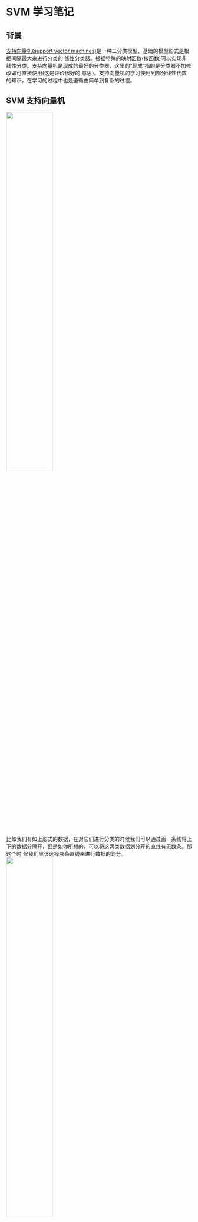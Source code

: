# SVM 学习笔记    
## 背景     
[支持向量机(support vector machines)](https://zh.wikipedia.org/wiki/支持向量机)是一种二分类模型，基础的模型形式是根据间隔最大来进行分类的
线性分类器。根据特殊的映射函数(核函数)可以实现非线性分类。支持向量机是现成的最好的分类器，这里的“现成”指的是分类器不加修改即可直接使用(这是评价很好的
意思)。支持向量机的学习使用到部分线性代数的知识，在学习的过程中也是遵循由简单到复杂的过程。      
## SVM 支持向量机     

<img src ="https://github.com/MemoryCrash/MachineLearningPractice/blob/master/image/svmGrapherWithText.jpg" width = 50% height = 50%/>        

比如我们有如上形式的数据，在对它们进行分类的时候我们可以通过画一条线将上下的数据分隔开，但是如你所想的，可以将这两类数据划分开的直线有无数条。那这个时
候我们应该选择哪条直线来进行数据的划分。      
<img src = "https://github.com/MemoryCrash/MachineLearningPractice/blob/master/image/svmGrapher3line.jpg" width = 50% height = 50%/>        

直观的看我们会倾向于选择红色的的直线来进行数据的划分。选择红色直线的理由是当这个时候有一个新的点需要被划分时，使用红色直线进行划分更有可能进行正确的划分因为它给正例和反例都流出了最多的空间。所以在这里我们的寻找这个最优划分的直线的依据就是寻找间隔最大的直线。我们目前讨论的是在二维平面的划分所以是通过直线进行划分，如果是在训练的数据是在三维空间则划分的就是一个平面，对于N维的空间中的数据我们可以通过N-1维来进行划分。这个N-1维用来划分的向量我们称它为分隔超平面(hyperplane)，分隔超平面可以写成这样的形式:    

![pi](http://latex.codecogs.com/png.latex?w^{T}x&plus;b=0) 

也可以写成:

![pi](http://latex.codecogs.com/png.latex?w\cdot&space;x&plus;b=0)

这里![pi](http://latex.codecogs.com/png.latex?w\cdot&space;x)表示w和x的内积。如上公式表示w和x的内积也可以通过w的转置后和x相乘来求的。这里可能有疑问为什么不是用y = ax+b这样的形式来表示。两种表示表达的意思的一致的，但是向量的表示法在高维下更方便，同时使用了向量的表示法后w代表的就是超平面的法向量这个对我们后续求解训练集中的点到超平面的距离非常有用。    
![pi](http://latex.codecogs.com/png.latex?y&space;-ax-b&space;=&space;0)    
w = [-1, -a]      
x = [x0, x1]        
![pi](http://latex.codecogs.com/png.latex?w^{T}x&space;-b&space;=&space;0)      

这里是-b因为b代表的是一个偏置所以它的符号实际并不起到特别的作用。      

### 内积的几何含义      
两个向量的内积代表一个a向量在b向量上的投影长度和b向量范数(长度)的乘积。
<img src = "https://github.com/MemoryCrash/MachineLearningPractice/blob/master/image/svmCdot.jpg" width = 50% height = 50%/>    
利用这个特点我们可以得到训练集中的点到超平面的距离就等于对应点的向量在超平面法向量上的投影和法向量的范数的乘积。我们知道法向量的长度是可以变化的。我们在计算中可以设置法向量的长度为单位长度这样训练点到超平面的距离就是固定的。单位法向量下得到的间隔就是“几何间隔”，非单位法向量得到的间隔就是“函数间隔”。

### 最大间隔      
<img src = "https://github.com/MemoryCrash/MachineLearningPractice/blob/master/image/svmMargin.jpg" width = 50% height = 50%/>

在了解了如何在空间中求一个点到超平面之间的距离了，接下来就可以运用这个找到超平面，根据超平面的用来分隔两个类并拥有到两个类之间的最大距离的特点。我们寻找超平面等价于找到两个类之间的最大间隔。如上图示我们需要使得m获取最大值，同时我们假定除了超平面![pi](http://latex.codecogs.com/png.latex?w^{T}x&space;&plus;b&space;=&space;0)外还有两个与他平行的平面分别是:        
![pi](http://latex.codecogs.com/png.latex?w^{T}x&space;&plus;b&space;=&space;1)         
![pi](http://latex.codecogs.com/png.latex?w^{T}x&space;&plus;b&space;=&space;-1)         

在这两个平面之间没有训练集合中的点，训练集合中的点要么落在他们上面(这些使得等式成立的就叫做支持向量)或者落在他们后面去，训练集合在这两个平面上表现为:

![pi](http://latex.codecogs.com/png.latex?y_{i}(w^{T}x_{i}&space;&plus;b)\geq&space;1&space;,(i=1.....N))      

这里y表示训练集中对应的分类，因为是2分类正类y为1反类y为-1而当训练集合的点落在上图的两个虚线后面时如果是正例为正值如果是反例为负值这样就可以统一为上面的公式。由图上有点A落在上部的虚线上则一定有一个根据法向量方向移动m距离的点会落在下面的虚线上。我们可以根据这个关系求解出m来。   

![pi](http://latex.codecogs.com/png.latex?x_{a'}=x_{a}&plus;\frac{w}{\left&space;\|&space;w&space;\right&space;\|}m)      

在根据得到的新点是可以落在下面的虚线，所以带入公式:

![pi](http://latex.codecogs.com/png.latex?w^{T}x&space;&plus;b&space;=&space;-1)

得到      

![pi](http://latex.codecogs.com/png.latex?w^{T}(x_{a}-\frac{w}{\left&space;\|&space;w&space;\right&space;\|}m)&plus;b&space;=&space;-1)

求解以后可以得到(也可以根据平行线的距离公式得到):

![pi](http://latex.codecogs.com/png.latex?m=\frac{2}{\left&space;\|&space;w&space;\right&space;\|})

这个时候找到了m的表达，我们需要的就是在特定条件下最大化m。为了计算方便最大化m等价于

minimize &emsp;&emsp;&emsp;![pi](http://latex.codecogs.com/png.latex?\frac{1}{2}\left&space;\|&space;w&space;\right&space;\|^{2})

subject to &emsp;&emsp;&emsp;![pi](http://latex.codecogs.com/png.latex?y_{i}(w^{T}x_{i}&space;&plus;b)\geq&space;1&space;,(i=1.....N))

### 对偶算法    
为了求解**线性可分支持向量机**的最优化问题，其中一个方法就是利用[拉格朗日乘子法](https://en.wikipedia.org/wiki/Lagrange_multiplier)整合约束信息后再根据对偶性求解对偶问题。因为一般来讲对偶问题会比原问题更容易求解。关于拉格朗日乘子法简述如下，假设![pi](http://latex.codecogs.com/png.latex?f(x))，![pi](http://latex.codecogs.com/png.latex?c_{i}(x))，![pi](http://latex.codecogs.com/png.latex?h_{j}(x))是定义在![pi](http://latex.codecogs.com/png.latex?R^{n})上的连续可微函数。考虑约束最优化问题:

![pi](http://latex.codecogs.com/png.latex?min&space;f(x),x\epsilon&space;R^{n})     

s.t.

&emsp;![pi](http://latex.codecogs.com/png.latex?c_{j}(x)\leq0&space;,i=1,2,....,k)    

&emsp;![pi](http://latex.codecogs.com/png.latex?h_{j}(x)=0,j=1,2,.....l)    

称此约束最优化问题为原始最优化问题或原始问题。这里引入广义拉格朗日函数:

![pi](http://latex.codecogs.com/png.latex?L(x,\alpha&space;,\beta&space;)=f(x)&plus;\sum_{i=1}^{k}\alpha&space;_{i}c_{i}(x)&plus;\sum_{j=1}^{l}\beta&space;_{j}h_{j}(x))

![pi](http://latex.codecogs.com/png.latex?\alpha&space;_{i})和![pi](http://latex.codecogs.com/png.latex?\beta&space;_{j})是拉格朗日乘子，其中![pi](http://latex.codecogs.com/png.latex?\alpha&space;_{i}\geq&space;0)。根据拉格朗日乘子法，我们将线性可分支持向量机的求解m的公式和其约束转换为一个公式如下:

![pi](http://latex.codecogs.com/png.latex?L(w,b,\alpha&space;)=\frac{1}{2}\left&space;\|&space;w&space;\right&space;\|^{2}&plus;\sum_{i=1}^{N}\alpha&space;_{i}(1-y_{i}(w\cdot&space;x_{i}&plus;b)))&emsp;(1)

其中![pi](http://latex.codecogs.com/png.latex?\alpha&space;_{i}\geqslant&space;0)，![pi](http://latex.codecogs.com/png.latex?\alpha&space;=(\alpha&space;_{1},\alpha&space;_{2}.....,\alpha&space;_{N})^{T})为拉格朗日乘子向量。这是一个极小极大问题，如果我们固定了w和b这个时候在满足约束的情况下得到的公式就是![pi](http://latex.codecogs.com/png.latex?L(w,b,\alpha&space;)=\frac{1}{2}\left&space;\|&space;w&space;\right&space;\|^{2})这个时候就可以进一步进行![pi](http://latex.codecogs.com/png.latex?\frac{1}{2}\left&space;\|&space;w&space;\right&space;\|^{2})的最小化。在这里我们不直接求解这个公式而是转而求解它的对偶问题先基于w和b最小化![pi](http://latex.codecogs.com/png.latex?L(w,b,\alpha&space;))再基于![pi](http://latex.codecogs.com/png.latex?\alpha)最大化![pi](http://latex.codecogs.com/png.latex?L(w,b,\alpha&space;))这个时候就将问题转化为了极大极小问题。现在我们距离计算这个极大极小问题。先通过对w和b分别求导并另其为0求的w和b，对![pi](http://latex.codecogs.com/png.latex?\frac{1}{2}\left&space;\|&space;w&space;\right&space;\|^{2})求导，对应了一个多元函数对各个变量进行求导的过程最后得到的结果就是w:

![pi](http://latex.codecogs.com/png.latex?w=\sum_{i=1}^{N}\alpha&space;_{i}y_{i}x_{i})

![pi](http://latex.codecogs.com/png.latex?\sum_{i=1}^{N}\alpha&space;_{i}y_{i}=0)

将这两个公式带入公式(1)得到:
基于![pi](http://latex.codecogs.com/png.latex?\alpha)最大化下面的公式

![pi](http://latex.codecogs.com/png.latex?-\frac{1}{2}\sum_{i=1}^{N}\sum_{j=1}^{N}\alpha&space;_{i}\alpha&space;_{j}y_{i}y_{j}(x_{i}\cdot&space;x_{j})&plus;\sum_{i=1}^{N}\alpha&space;_{i})&emsp;(2)

将(2)式转化为最小化问题:

![pi](http://latex.codecogs.com/png.latex?\frac{1}{2}\sum_{i=1}^{N}\sum_{j=1}^{N}\alpha&space;_{i}\alpha&space;_{j}y_{i}y_{j}(x_{i}\cdot&space;x_{j})-\sum_{i=1}^{N}\alpha&space;_{i})&emsp;(3)

s.t.

&emsp;![pi](http://latex.codecogs.com/png.latex?\sum_{i=1}^{N}\alpha&space;_{i}y_{i}=0)

&emsp;![pi](http://latex.codecogs.com/png.latex?\alpha&space;_{i}\geq&space;0,(i=1,2,....N))

### SMO 优化算法        

#### 取值范围

考虑使用[SMO优化算法](https://zh.wikipedia.org/wiki/序列最小优化算法)来求解(3)的问题。在这个算法中我们需要寻找![pi](http://latex.codecogs.com/gif.latex?\alpha&space;_{i})的值来使得(3)出现最优解。这里我们先介绍一个叫做坐标上升的算法(对应有个坐标下降)，它的思想是当需要求解多变量的凸函数的最优解的时候，我们选择先对其中一个变量求极限值同时固定其他变量这样逐步去逼近最优解。在这里 SMO 算法也是借鉴了这样的算法。但是受到![pi](http://latex.codecogs.com/png.latex?\textstyle\sum_{i=1}^{N}\alpha&space;_{i}y_{i}=0)约束的限制。在 SMO 算法中我们选择一次改变两个变量![pi](http://latex.codecogs.com/gif.latex?\alpha&space;_{1},\alpha&space;_{2})。根据约束条件:

![pi](http://latex.codecogs.com/gif.latex?0\leq&space;\alpha&space;_{i}\leq&space;C)

![pi](http://latex.codecogs.com/gif.latex?\alpha&space;_{1}y_{1}&plus;\alpha&space;_{2}y_{2}=-\sum_{i=3}^{N}\alpha&space;_{i}y_{i}=\xi)

可以画出如下的图像

<img src = "https://github.com/MemoryCrash/MachineLearningPractice/blob/master/image/svmRange.png"/>

这个图形表现了![pi](http://latex.codecogs.com/gif.latex?\alpha&space;_{1},\alpha&space;_{2})的取值范围。现在我们将其通过公式表达出来这里我们以求解
![pi](http://latex.codecogs.com/gif.latex?\alpha&space;_{2})
在
![pi](http://latex.codecogs.com/gif.latex?y_{1}\neq&space;y_{2})
条件下取值范围为例子。根据上面的公式我们可以得出这样的结论:

![pi](http://latex.codecogs.com/gif.latex?\alpha_{1}^{old}-\alpha_{2}^{old}=\alpha_{1}^{new}-\alpha_{2}^{new}=k)

结合

![pi](http://latex.codecogs.com/gif.latex?0\leq&space;\alpha_{1}^{new}\leq&space;C)

得到

![pi](http://latex.codecogs.com/gif.latex?-k\leq&space;\alpha_{2}^{new}\leq&space;C-k)

将k替换掉得到

![pi](http://latex.codecogs.com/gif.latex?\alpha&space;_{2}^{old}-\alpha&space;_{1}^{old}\leq&space;\alpha_{2}^{new}\leq&space;C&plus;\alpha&space;_{2}^{old}-\alpha&space;_{1}^{old})

![pi](http://latex.codecogs.com/gif.latex?\alpha&space;_{1}^{new})也可以同样这样得到。同时说明如果![pi](http://latex.codecogs.com/gif.latex?y_{1}=y_{2})时

![pi](http://latex.codecogs.com/gif.latex?\alpha_{1}^{old}+\alpha_{2}^{old}=\alpha_{2}^{new}+\alpha_{2}^{new}=k)

这个这样理解的如果y的相等则符号相同y不相等则符号相反而y作为输出只能取1或者-1。求得这个取值范围后的作用是什么呢？主要是提供给我们对优化后的![pi](http://latex.codecogs.com/gif.latex?\alpha&space;_{i})进行裁剪使用。

#### 更新公式

下面我们直接给出![pi](http://latex.codecogs.com/gif.latex?\alpha_{2}^{new})的更新公式:

![pi](http://latex.codecogs.com/gif.latex?\alpha_{2}^{new}=\alpha&space;_{2}^{old}&plus;\frac{y_{2}(E_{1}-E_{2})}{\eta&space;})

其中

![pi](http://latex.codecogs.com/gif.latex?\eta&space;=K_{11}&plus;K_{22}-2K_{12})

![pi](http://latex.codecogs.com/gif.latex?E_{i}=g_{x_{i}}-y_{i}=\left&space;\{&space;\sum_{j=1}^{N}\alpha&space;_{j}y_{j}K(x_{j},x_{i})&plus;b&space;\right&space;\}-y_{i},i=1,2...)

![pi](http://latex.codecogs.com/gif.latex?E_{i})其实就是模型输出的值和训练集本身的值之间的误差。
当获得了根据下面的判断条件对![pi](http://latex.codecogs.com/gif.latex?\alpha&space;_{2}^{new})进行裁剪:
* ![pi](http://latex.codecogs.com/gif.latex?\alpha&space;_{2}^{new}>&space;H)取H

* ![pi](http://latex.codecogs.com/gif.latex?L\leq&space;\alpha&space;_{2}^{new}\leq&space;H)取![pi](http://latex.codecogs.com/gif.latex?\alpha&space;_{2}^{new})

* ![pi](http://latex.codecogs.com/gif.latex?\alpha&space;_{2}^{new}<&space;L)取L

另

![pi](http://latex.codecogs.com/gif.latex?\alpha&space;_{1}^{new}=&space;\alpha&space;_{1}^{old}&plus;y_{1}y_{2}(&space;\alpha&space;_{2}^{old}-\alpha&space;_{2}^{new}))

#### 变量获取

现在更新的公式有来我们接下来需要做的事获取一对变量来进行更新。首先检查在![pi](http://latex.codecogs.com/gif.latex?0<\alpha&space;_{i}<C)范围中的变量是否满足KKT条件的变量，有的话就选择违反最严重的作为第一个点。如果这个范围没有，就遍历整个训练集合来选择违反KKT条件的点。然后在选定第一个点后第二个待优化点根据![pi](http://latex.codecogs.com/gif.latex?\left&space;|&space;E_{1}-E_{2}&space;\right&space;|)最大化的原则来选择第二个待优化点。
这样选择待优化点的意图是让我们每次的优化和更新是更加有效的。

#### 计算阀值

在计算完两个优化变量以后我们都需要更新阀值:

![pi](http://latex.codecogs.com/gif.latex?b_{1}^{new}=-E_{1}-y_{1}K_{11}(\alpha&space;_{1}^{new}-\alpha&space;_{1}^{old})-y_{2}K_{21}(\alpha_{2}^{new}-\alpha&space;_{2}^{old})&plus;b^{old})

![pi](http://latex.codecogs.com/gif.latex?b_{2}^{new}=-E_{2}-y_{1}K_{12}(\alpha&space;_{1}^{new}-\alpha&space;_{1}^{old})-y_{2}K_{22}(\alpha_{2}^{new}-\alpha&space;_{2}^{old})&plus;b^{old})

当![pi](http://latex.codecogs.com/gif.latex?0<&space;\alpha&space;_{i}<&space;C)时![pi](http://latex.codecogs.com/gif.latex?b_{1}^{new})和![pi](http://latex.codecogs.com/gif.latex?b_{2}^{new})相等，这个好理解因为满足这个条件的是支持向量，而支持向量对应的分隔平面是同一个，所以这个平面对应的阀值也是一样的。当其他情况的我们选择两个阀值的平均值来作为新的阀值。

获取新的阀值基于此给出我们的![pi](http://latex.codecogs.com/gif.latex?E_{i})的更新函数:

![pi](http://latex.codecogs.com/gif.latex?E_{i}^{new}&space;=&space;\sum_{S}y_{j}\alpha&space;_{j}K(x_{i},x_{j})&plus;b^{new}-y_{i})

S代表所有支持向量的集合。

### 软间隔         
先前我们讨论的都是完全线性可分的数据，但是实际中的数据可能是线性不可分数据，通常情况是训练数据中有一些奇异点，将这些奇艺点去掉以后，剩下大部分集合是线性可分的。这就可以修改硬间隔最大化，使其成为软间隔最大化。   

<img src = "https://github.com/MemoryCrash/MachineLearningPractice/blob/master/image/svmSoftMargin.jpg" width=50% height = 50%/>  

如图所示如果出现了一个奇异点k，按照硬间隔的方式来查找最大间隔必然会得到红色虚线代表的分隔曲线，但是这个红色虚线并不是我们期望的。我们依然希望是以黑色的虚线来进行分类。后来是通过引入一个松弛变量![pi](http://latex.codecogs.com/png.latex?\xi&space;_{i}\geq&space;0)使得函数间隔加上了松弛变量后大于等于1。这样约束，条件就变为这样:  

![pi](http://latex.codecogs.com/png.latex?y_{i}(w\cdot&space;x_{i}&plus;b)\geq&space;1-\xi&space;_{i})

同时进行最优化的函数也随之变化为:

![pi](http://latex.codecogs.com/png.latex?\frac{1}{2}\left&space;\|&space;w&space;\right&space;\|^{2}&plus;C\sum_{i=1}^{N}\xi&space;_{i})   
这里的C>0称为惩罚参数，一般由应用问题决定，C值大时对误分类的惩罚增大，C值小时对误分类的惩罚减小。最小化目标函数的过程包含了使间隔尽可能大和使误分点尽可能少。根据硬间隔的方式寻找对偶问题后可以发现软间隔的对偶问题和硬间隔公式(3)非常相似只是约束条件发生了变化:

![pi](http://latex.codecogs.com/png.latex?\frac{1}{2}\sum_{i=1}^{N}\sum_{j=1}^{N}\alpha&space;_{i}\alpha&space;_{j}y_{i}y_{j}(x_{i}\cdot&space;x_{j})-\sum_{i=1}^{N}\alpha&space;_{i})&emsp;(4)

s.t.

&emsp;![pi](http://latex.codecogs.com/png.latex?\sum_{i=1}^{N}\alpha&space;_{i}y_{i}=0)

&emsp;![pi](http://latex.codecogs.com/png.latex?0\leq&space;\alpha&space;_{i}\leq&space;C,(i=1,2,....N))

### 非线性支持向量机

考虑这样的待分类数据我们是无法直接通过一条直线来进行分类的:

<img src = "https://github.com/MemoryCrash/MachineLearningPractice/blob/master/image/svmKernel.jpg" width = 50% height = 50%>

对于这样的问题我们可以将它转换为一个线性的问题来进行解决。在现实生活中我们也常遇到分类的问题，当我们根据当前特征对这个事物无法进行分类的时候，一般可以通过增加一个维度来进行分类。这里我们也是曲借鉴这样的想法，将数据进行转换后在进行分类。针对上图的数据可以通过对数据进行平方后转换为一个线性问题继续处理。

<img src = "https://github.com/MemoryCrash/MachineLearningPractice/blob/master/image/svmChangeKernel.jpg" width = 50% height = 50%/>

将低维数据映射到高维后可以将待优化的公式表示成这样:

![pi](http://latex.codecogs.com/png.latex?\frac{1}{2}\sum_{i=1}^{N}\sum_{j=1}^{N}\alpha&space;_{i}\alpha&space;_{j}y_{i}y_{j}(\phi&space;(x_{i})\cdot&space;\phi&space;(x_{j}))-\sum_{i=1}^{N}\alpha&space;_{i})&emsp;(5)

s.t.

&emsp;![pi](http://latex.codecogs.com/png.latex?\sum_{i=1}^{N}\alpha&space;_{i}y_{i}=0)

&emsp;![pi](http://latex.codecogs.com/png.latex?0\leq&space;\alpha&space;_{i}\leq&space;C,(i=1,2,....N))

![pi](http://latex.codecogs.com/png.latex?\phi&space;(x)) 表示对数据映射到高维，对映射后的数据同样进行内积操作，但是存在一个映射到高维的数据计算量更大的情况。这里就通过一个核函数来进行处理。核函数输入的是映射前的数据，但是输出的是映射后的数据进行内积的结果。这样可以极大的减少计算量。这样我们进一步将公式(5)写为:

![pi](http://latex.codecogs.com/png.latex?\frac{1}{2}\sum_{i=1}^{N}\sum_{j=1}^{N}\alpha&space;_{i}\alpha&space;_{j}y_{i}y_{j}K(x_{i},&space;x_{j})-\sum_{i=1}^{N}\alpha&space;_{i})&emsp;(6)

s.t.

&emsp;![pi](http://latex.codecogs.com/png.latex?\sum_{i=1}^{N}\alpha&space;_{i}y_{i}=0)

&emsp;![pi](http://latex.codecogs.com/png.latex?0\leq&space;\alpha&space;_{i}\leq&space;C,(i=1,2,....N))

常用的核函数有：

* 多项式核函数

&emsp;![pi](http://latex.codecogs.com/png.latex?K(x,z)=(x\cdot&space;z&plus;1)^{p})

* 高斯核函数

&emsp;![pi](http://latex.codecogs.com/png.latex?K(x,z)=exp(-\frac{\left&space;\|&space;x-z&space;\right&space;\|^{2}}{2\sigma&space;^{2}}))

## 参考书籍

《机器学习实战》 Peter Harrington 著 李锐 译           
《统计学习方法》 李航 著   
《机器学习》 周志华 著        
《斯坦福大学公开课：机器学习课程 cs229 吴恩达      
《coursera 机器学习课程》 吴恩达     
《[SVM-tutorial](http://www.svm-tutorial.com)》 Alexandre KOWALCZYK               
《[支持向量机通俗导论(理解SVM的三层境界)](http://blog.csdn.net/v_july_v/article/details/7624837)》 JULY

